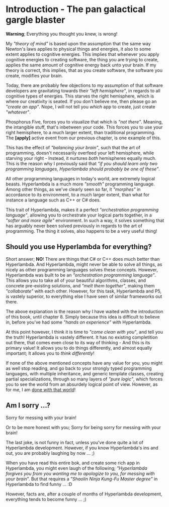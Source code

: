 # Introduction - The pan galactical gargle blaster

**Warning**; Everything you thought you knew, is wrong!

My *"theory of mind"* is based upon the assumption that the same way Newton's laws applies to physical things and energies, it also to some extent applies to cognitive energies. This implies that whenever you apply cognitive energies to creating software, the thing you are trying to create, applies the same amount of cognitive energy back unto your brain. If my theory is correct, this implies, that as you create software, the software you create, modifies your brain.

Today, there are probably few objections to my assumption of that software developers are gravitating towards their *"left hemisphere"*, in regards to all cognitive types of energies. This starves the right hemisphere, which is where our creativity is seated. If you don't believe me, then please go an *"create an app"*. Nope, I will not tell you *which* app to create, just create *"whatever"*.

Phosphorus Five, forces you to visualize that which is *"not there"*. Meaning, the intangible stuff, that's inbetween your code. This forces you to use your right hemisphere, to a much larger extent, than traditional programming. The **[apply]** active event from our previous chapter, is one example of this.

This has the effect of *"balancing your brain"*, such that the art of programming, doesn't necessarily overfeed your left hemisphere, while starving your right - Instead, it nurtures *both* hemispheres equally much. This is the reason why I previously said that *"if you should learn only two programming languages, Hyperlambda should probably be one of these"*.

All other programming languages in today's world, are extremely logical beasts. Hyperlambda is a much more *"smooth"* programming language. Among other things, as we've clearly seen so far, it *"morphes"* in accordance to its environment, to a much larger extent, than what for instance a language such as C++ or C# does.

This trait of Hyperlambda, makes it a perfect *"orchestration programming language"*, allowing you to orchestrate your logical parts together, in a *"softer and more agile"* environment. In such a way, it solves something that has arguably never been solved previously in regards to the art of programming. The thing it solves, also happens to be a very useful thing!

## Should you use Hyperlambda for everything?

Short answer; **NO**! There are things that C# or C++ does much better than Hyperlambda. And Hyperlambda, might never be able to solve all things, as nicely as other programming languages solves these concepts. However, Hyperlambda was built to be an *"orchestration programming language"*. This allows you to take all of your beautiful algorithms, classes, and concrete pre-existing solutions, and *"melt them together"*, making them *"collaborate"* with each other. However, for this task, Hyperlambda and P5, is vastely superior, to everything else I have seen of similar frameworks out there.

The above explanation is the reason why I have waited with the introduction of this book, until chapter 8. Simply because this idea is difficult to believe in, before you've had some *"hands on experience"* with Hyperlambda.

At this point however, I think it is time to *"come clean with you"*, and tell you the truth! Hyperlambda is vastely different. It has no existing completition out there, that comes even close to its way of thinking - And this is its primary value! It allows you to do things differently, and almost equally important; It allows you to *think differently*!

If none of the above mentioned concepts have any value for you, you might as well stop reading, and go back to your strongly typed programming languages, with multiple inheritance, and generic template classes, creating partial specializations, through so many layers of *"pure logic"*, which forces you to see the world from an absurdely logical point of view. However, as for me, I am [done with that world](http://smartwin.sourceforge.net/)!

## Am I sorry ...?

Sorry for messing with your brain!

Or to be more honest with you; Sorry for being sorry for messing with your brain!

The last joke, is not funny in fact, unless you've done quite a lot of Hyperlambda development. However, if you know Hyperlambda's ins and out, you are probably laughing by now ... ;)

When you have read this entire bok, and create some rich app in Hyperlambda, you might even laugh of the following; *"Hyperlambda forgives you from you wanting me to apologize to you, for messing with your brain*". But that requires a *"Shaolin Ninja Kung-Fu Master degree"* in Hyperlambda to find funny ... :D

However, facts are, after a couple of months of Hyperlambda development, everything tends to become funny ... ;)
